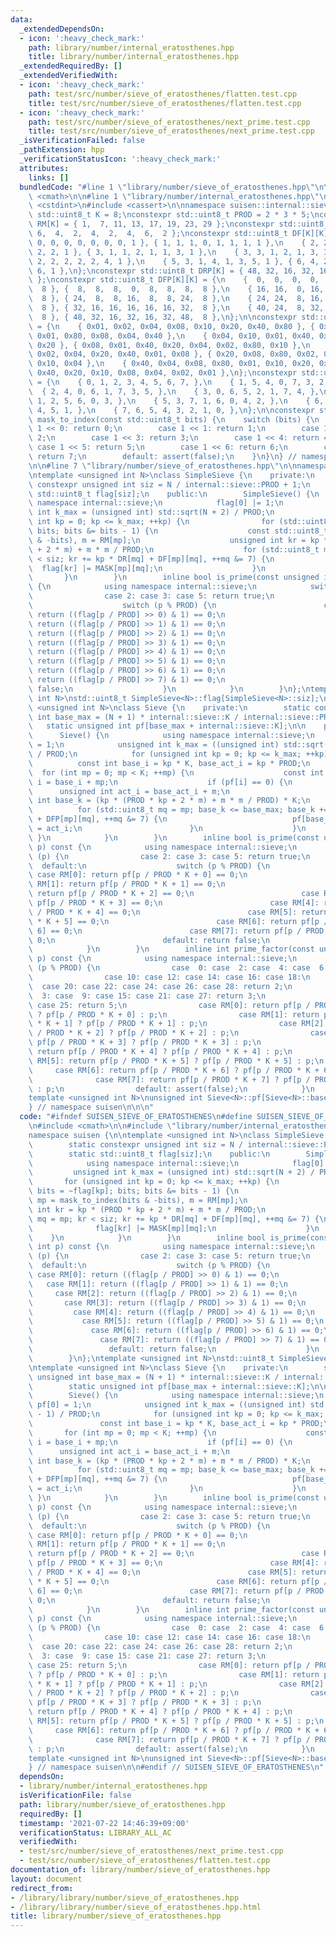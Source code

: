 ```yaml
---
data:
  _extendedDependsOn:
  - icon: ':heavy_check_mark:'
    path: library/number/internal_eratosthenes.hpp
    title: library/number/internal_eratosthenes.hpp
  _extendedRequiredBy: []
  _extendedVerifiedWith:
  - icon: ':heavy_check_mark:'
    path: test/src/number/sieve_of_eratosthenes/flatten.test.cpp
    title: test/src/number/sieve_of_eratosthenes/flatten.test.cpp
  - icon: ':heavy_check_mark:'
    path: test/src/number/sieve_of_eratosthenes/next_prime.test.cpp
    title: test/src/number/sieve_of_eratosthenes/next_prime.test.cpp
  _isVerificationFailed: false
  _pathExtension: hpp
  _verificationStatusIcon: ':heavy_check_mark:'
  attributes:
    links: []
  bundledCode: "#line 1 \"library/number/sieve_of_eratosthenes.hpp\"\n\n\n\n#include\
    \ <cmath>\n\n#line 1 \"library/number/internal_eratosthenes.hpp\"\n\n\n\n#include\
    \ <cstdint>\n#include <cassert>\n\nnamespace suisen::internal::sieve {\n\nconstexpr\
    \ std::uint8_t K = 8;\nconstexpr std::uint8_t PROD = 2 * 3 * 5;\nconstexpr std::uint8_t\
    \ RM[K] = { 1,  7, 11, 13, 17, 19, 23, 29 };\nconstexpr std::uint8_t DR[K] = {\
    \ 6,  4,  2,  4,  2,  4,  6,  2 };\nconstexpr std::uint8_t DF[K][K] = {\n    {\
    \ 0, 0, 0, 0, 0, 0, 0, 1 }, { 1, 1, 1, 0, 1, 1, 1, 1 },\n    { 2, 2, 0, 2, 0,\
    \ 2, 2, 1 }, { 3, 1, 1, 2, 1, 1, 3, 1 },\n    { 3, 3, 1, 2, 1, 3, 3, 1 }, { 4,\
    \ 2, 2, 2, 2, 2, 4, 1 },\n    { 5, 3, 1, 4, 1, 3, 5, 1 }, { 6, 4, 2, 4, 2, 4,\
    \ 6, 1 },\n};\nconstexpr std::uint8_t DRP[K] = { 48, 32, 16, 32, 16, 32, 48, 16\
    \ };\nconstexpr std::uint8_t DFP[K][K] = {\n    {  0,  0,  0,  0,  0,  0,  0,\
    \  8 }, {  8,  8,  8,  0,  8,  8,  8,  8 },\n    { 16, 16,  0, 16,  0, 16, 16,\
    \  8 }, { 24,  8,  8, 16,  8,  8, 24,  8 },\n    { 24, 24,  8, 16,  8, 24, 24,\
    \  8 }, { 32, 16, 16, 16, 16, 16, 32,  8 },\n    { 40, 24,  8, 32,  8, 24, 40,\
    \  8 }, { 48, 32, 16, 32, 16, 32, 48,  8 },\n};\n\nconstexpr std::uint8_t MASK[K][K]\
    \ = {\n    { 0x01, 0x02, 0x04, 0x08, 0x10, 0x20, 0x40, 0x80 }, { 0x02, 0x20, 0x10,\
    \ 0x01, 0x80, 0x08, 0x04, 0x40 },\n    { 0x04, 0x10, 0x01, 0x40, 0x02, 0x80, 0x08,\
    \ 0x20 }, { 0x08, 0x01, 0x40, 0x20, 0x04, 0x02, 0x80, 0x10 },\n    { 0x10, 0x80,\
    \ 0x02, 0x04, 0x20, 0x40, 0x01, 0x08 }, { 0x20, 0x08, 0x80, 0x02, 0x40, 0x01,\
    \ 0x10, 0x04 },\n    { 0x40, 0x04, 0x08, 0x80, 0x01, 0x10, 0x20, 0x02 }, { 0x80,\
    \ 0x40, 0x20, 0x10, 0x08, 0x04, 0x02, 0x01 },\n};\nconstexpr std::uint8_t OFFSET[K][K]\
    \ = {\n    { 0, 1, 2, 3, 4, 5, 6, 7, },\n    { 1, 5, 4, 0, 7, 3, 2, 6, },\n  \
    \  { 2, 4, 0, 6, 1, 7, 3, 5, },\n    { 3, 0, 6, 5, 2, 1, 7, 4, },\n    { 4, 7,\
    \ 1, 2, 5, 6, 0, 3, },\n    { 5, 3, 7, 1, 6, 0, 4, 2, },\n    { 6, 2, 3, 7, 0,\
    \ 4, 5, 1, },\n    { 7, 6, 5, 4, 3, 2, 1, 0, },\n};\n\nconstexpr std::uint8_t\
    \ mask_to_index(const std::uint8_t bits) {\n    switch (bits) {\n        case\
    \ 1 << 0: return 0;\n        case 1 << 1: return 1;\n        case 1 << 2: return\
    \ 2;\n        case 1 << 3: return 3;\n        case 1 << 4: return 4;\n       \
    \ case 1 << 5: return 5;\n        case 1 << 6: return 6;\n        case 1 << 7:\
    \ return 7;\n        default: assert(false);\n    }\n}\n} // namespace suisen::internal::sieve\n\
    \n\n#line 7 \"library/number/sieve_of_eratosthenes.hpp\"\n\nnamespace suisen {\n\
    \ntemplate <unsigned int N>\nclass SimpleSieve {\n    private:\n        static\
    \ constexpr unsigned int siz = N / internal::sieve::PROD + 1;\n        static\
    \ std::uint8_t flag[siz];\n    public:\n        SimpleSieve() {\n            using\
    \ namespace internal::sieve;\n            flag[0] |= 1;\n            unsigned\
    \ int k_max = (unsigned int) std::sqrt(N + 2) / PROD;\n            for (unsigned\
    \ int kp = 0; kp <= k_max; ++kp) {\n                for (std::uint8_t bits = ~flag[kp];\
    \ bits; bits &= bits - 1) {\n                    const std::uint8_t mp = mask_to_index(bits\
    \ & -bits), m = RM[mp];\n                    unsigned int kr = kp * (PROD * kp\
    \ + 2 * m) + m * m / PROD;\n                    for (std::uint8_t mq = mp; kr\
    \ < siz; kr += kp * DR[mq] + DF[mp][mq], ++mq &= 7) {\n                      \
    \  flag[kr] |= MASK[mp][mq];\n                    }\n                }\n     \
    \       }\n        }\n        inline bool is_prime(const unsigned int p) const\
    \ {\n            using namespace internal::sieve;\n            switch (p) {\n\
    \                case 2: case 3: case 5: return true;\n                default:\n\
    \                    switch (p % PROD) {\n                        case RM[0]:\
    \ return ((flag[p / PROD] >> 0) & 1) == 0;\n                        case RM[1]:\
    \ return ((flag[p / PROD] >> 1) & 1) == 0;\n                        case RM[2]:\
    \ return ((flag[p / PROD] >> 2) & 1) == 0;\n                        case RM[3]:\
    \ return ((flag[p / PROD] >> 3) & 1) == 0;\n                        case RM[4]:\
    \ return ((flag[p / PROD] >> 4) & 1) == 0;\n                        case RM[5]:\
    \ return ((flag[p / PROD] >> 5) & 1) == 0;\n                        case RM[6]:\
    \ return ((flag[p / PROD] >> 6) & 1) == 0;\n                        case RM[7]:\
    \ return ((flag[p / PROD] >> 7) & 1) == 0;\n                        default: return\
    \ false;\n                    }\n            }\n        }\n};\ntemplate <unsigned\
    \ int N>\nstd::uint8_t SimpleSieve<N>::flag[SimpleSieve<N>::siz];\n\ntemplate\
    \ <unsigned int N>\nclass Sieve {\n    private:\n        static constexpr unsigned\
    \ int base_max = (N + 1) * internal::sieve::K / internal::sieve::PROD;\n     \
    \   static unsigned int pf[base_max + internal::sieve::K];\n\n    public:\n  \
    \      Sieve() {\n            using namespace internal::sieve;\n            pf[0]\
    \ = 1;\n            unsigned int k_max = ((unsigned int) std::sqrt(N + 1) - 1)\
    \ / PROD;\n            for (unsigned int kp = 0; kp <= k_max; ++kp) {\n      \
    \          const int base_i = kp * K, base_act_i = kp * PROD;\n              \
    \  for (int mp = 0; mp < K; ++mp) {\n                    const int m = RM[mp],\
    \ i = base_i + mp;\n                    if (pf[i] == 0) {\n                  \
    \      unsigned int act_i = base_act_i + m;\n                        unsigned\
    \ int base_k = (kp * (PROD * kp + 2 * m) + m * m / PROD) * K;\n              \
    \          for (std::uint8_t mq = mp; base_k <= base_max; base_k += kp * DRP[mq]\
    \ + DFP[mp][mq], ++mq &= 7) {\n                            pf[base_k + OFFSET[mp][mq]]\
    \ = act_i;\n                        }\n                    }\n               \
    \ }\n            }\n        }\n        inline bool is_prime(const unsigned int\
    \ p) const {\n            using namespace internal::sieve;\n            switch\
    \ (p) {\n                case 2: case 3: case 5: return true;\n              \
    \  default:\n                    switch (p % PROD) {\n                       \
    \ case RM[0]: return pf[p / PROD * K + 0] == 0;\n                        case\
    \ RM[1]: return pf[p / PROD * K + 1] == 0;\n                        case RM[2]:\
    \ return pf[p / PROD * K + 2] == 0;\n                        case RM[3]: return\
    \ pf[p / PROD * K + 3] == 0;\n                        case RM[4]: return pf[p\
    \ / PROD * K + 4] == 0;\n                        case RM[5]: return pf[p / PROD\
    \ * K + 5] == 0;\n                        case RM[6]: return pf[p / PROD * K +\
    \ 6] == 0;\n                        case RM[7]: return pf[p / PROD * K + 7] ==\
    \ 0;\n                        default: return false;\n                    }\n\
    \            }\n        }\n        inline int prime_factor(const unsigned int\
    \ p) const {\n            using namespace internal::sieve;\n            switch\
    \ (p % PROD) {\n                case  0: case  2: case  4: case  6: case  8:\n\
    \                case 10: case 12: case 14: case 16: case 18:\n              \
    \  case 20: case 22: case 24: case 26: case 28: return 2;\n                case\
    \  3: case  9: case 15: case 21: case 27: return 3;\n                case  5:\
    \ case 25: return 5;\n                case RM[0]: return pf[p / PROD * K + 0]\
    \ ? pf[p / PROD * K + 0] : p;\n                case RM[1]: return pf[p / PROD\
    \ * K + 1] ? pf[p / PROD * K + 1] : p;\n                case RM[2]: return pf[p\
    \ / PROD * K + 2] ? pf[p / PROD * K + 2] : p;\n                case RM[3]: return\
    \ pf[p / PROD * K + 3] ? pf[p / PROD * K + 3] : p;\n                case RM[4]:\
    \ return pf[p / PROD * K + 4] ? pf[p / PROD * K + 4] : p;\n                case\
    \ RM[5]: return pf[p / PROD * K + 5] ? pf[p / PROD * K + 5] : p;\n           \
    \     case RM[6]: return pf[p / PROD * K + 6] ? pf[p / PROD * K + 6] : p;\n  \
    \              case RM[7]: return pf[p / PROD * K + 7] ? pf[p / PROD * K + 7]\
    \ : p;\n                default: assert(false);\n            }\n        }\n};\n\
    template <unsigned int N>\nunsigned int Sieve<N>::pf[Sieve<N>::base_max + internal::sieve::K];\n\
    } // namespace suisen\n\n\n"
  code: "#ifndef SUISEN_SIEVE_OF_ERATOSTHENES\n#define SUISEN_SIEVE_OF_ERATOSTHENES\n\
    \n#include <cmath>\n\n#include \"library/number/internal_eratosthenes.hpp\"\n\n\
    namespace suisen {\n\ntemplate <unsigned int N>\nclass SimpleSieve {\n    private:\n\
    \        static constexpr unsigned int siz = N / internal::sieve::PROD + 1;\n\
    \        static std::uint8_t flag[siz];\n    public:\n        SimpleSieve() {\n\
    \            using namespace internal::sieve;\n            flag[0] |= 1;\n   \
    \         unsigned int k_max = (unsigned int) std::sqrt(N + 2) / PROD;\n     \
    \       for (unsigned int kp = 0; kp <= k_max; ++kp) {\n                for (std::uint8_t\
    \ bits = ~flag[kp]; bits; bits &= bits - 1) {\n                    const std::uint8_t\
    \ mp = mask_to_index(bits & -bits), m = RM[mp];\n                    unsigned\
    \ int kr = kp * (PROD * kp + 2 * m) + m * m / PROD;\n                    for (std::uint8_t\
    \ mq = mp; kr < siz; kr += kp * DR[mq] + DF[mp][mq], ++mq &= 7) {\n          \
    \              flag[kr] |= MASK[mp][mq];\n                    }\n            \
    \    }\n            }\n        }\n        inline bool is_prime(const unsigned\
    \ int p) const {\n            using namespace internal::sieve;\n            switch\
    \ (p) {\n                case 2: case 3: case 5: return true;\n              \
    \  default:\n                    switch (p % PROD) {\n                       \
    \ case RM[0]: return ((flag[p / PROD] >> 0) & 1) == 0;\n                     \
    \   case RM[1]: return ((flag[p / PROD] >> 1) & 1) == 0;\n                   \
    \     case RM[2]: return ((flag[p / PROD] >> 2) & 1) == 0;\n                 \
    \       case RM[3]: return ((flag[p / PROD] >> 3) & 1) == 0;\n               \
    \         case RM[4]: return ((flag[p / PROD] >> 4) & 1) == 0;\n             \
    \           case RM[5]: return ((flag[p / PROD] >> 5) & 1) == 0;\n           \
    \             case RM[6]: return ((flag[p / PROD] >> 6) & 1) == 0;\n         \
    \               case RM[7]: return ((flag[p / PROD] >> 7) & 1) == 0;\n       \
    \                 default: return false;\n                    }\n            }\n\
    \        }\n};\ntemplate <unsigned int N>\nstd::uint8_t SimpleSieve<N>::flag[SimpleSieve<N>::siz];\n\
    \ntemplate <unsigned int N>\nclass Sieve {\n    private:\n        static constexpr\
    \ unsigned int base_max = (N + 1) * internal::sieve::K / internal::sieve::PROD;\n\
    \        static unsigned int pf[base_max + internal::sieve::K];\n\n    public:\n\
    \        Sieve() {\n            using namespace internal::sieve;\n           \
    \ pf[0] = 1;\n            unsigned int k_max = ((unsigned int) std::sqrt(N + 1)\
    \ - 1) / PROD;\n            for (unsigned int kp = 0; kp <= k_max; ++kp) {\n \
    \               const int base_i = kp * K, base_act_i = kp * PROD;\n         \
    \       for (int mp = 0; mp < K; ++mp) {\n                    const int m = RM[mp],\
    \ i = base_i + mp;\n                    if (pf[i] == 0) {\n                  \
    \      unsigned int act_i = base_act_i + m;\n                        unsigned\
    \ int base_k = (kp * (PROD * kp + 2 * m) + m * m / PROD) * K;\n              \
    \          for (std::uint8_t mq = mp; base_k <= base_max; base_k += kp * DRP[mq]\
    \ + DFP[mp][mq], ++mq &= 7) {\n                            pf[base_k + OFFSET[mp][mq]]\
    \ = act_i;\n                        }\n                    }\n               \
    \ }\n            }\n        }\n        inline bool is_prime(const unsigned int\
    \ p) const {\n            using namespace internal::sieve;\n            switch\
    \ (p) {\n                case 2: case 3: case 5: return true;\n              \
    \  default:\n                    switch (p % PROD) {\n                       \
    \ case RM[0]: return pf[p / PROD * K + 0] == 0;\n                        case\
    \ RM[1]: return pf[p / PROD * K + 1] == 0;\n                        case RM[2]:\
    \ return pf[p / PROD * K + 2] == 0;\n                        case RM[3]: return\
    \ pf[p / PROD * K + 3] == 0;\n                        case RM[4]: return pf[p\
    \ / PROD * K + 4] == 0;\n                        case RM[5]: return pf[p / PROD\
    \ * K + 5] == 0;\n                        case RM[6]: return pf[p / PROD * K +\
    \ 6] == 0;\n                        case RM[7]: return pf[p / PROD * K + 7] ==\
    \ 0;\n                        default: return false;\n                    }\n\
    \            }\n        }\n        inline int prime_factor(const unsigned int\
    \ p) const {\n            using namespace internal::sieve;\n            switch\
    \ (p % PROD) {\n                case  0: case  2: case  4: case  6: case  8:\n\
    \                case 10: case 12: case 14: case 16: case 18:\n              \
    \  case 20: case 22: case 24: case 26: case 28: return 2;\n                case\
    \  3: case  9: case 15: case 21: case 27: return 3;\n                case  5:\
    \ case 25: return 5;\n                case RM[0]: return pf[p / PROD * K + 0]\
    \ ? pf[p / PROD * K + 0] : p;\n                case RM[1]: return pf[p / PROD\
    \ * K + 1] ? pf[p / PROD * K + 1] : p;\n                case RM[2]: return pf[p\
    \ / PROD * K + 2] ? pf[p / PROD * K + 2] : p;\n                case RM[3]: return\
    \ pf[p / PROD * K + 3] ? pf[p / PROD * K + 3] : p;\n                case RM[4]:\
    \ return pf[p / PROD * K + 4] ? pf[p / PROD * K + 4] : p;\n                case\
    \ RM[5]: return pf[p / PROD * K + 5] ? pf[p / PROD * K + 5] : p;\n           \
    \     case RM[6]: return pf[p / PROD * K + 6] ? pf[p / PROD * K + 6] : p;\n  \
    \              case RM[7]: return pf[p / PROD * K + 7] ? pf[p / PROD * K + 7]\
    \ : p;\n                default: assert(false);\n            }\n        }\n};\n\
    template <unsigned int N>\nunsigned int Sieve<N>::pf[Sieve<N>::base_max + internal::sieve::K];\n\
    } // namespace suisen\n\n#endif // SUISEN_SIEVE_OF_ERATOSTHENES\n"
  dependsOn:
  - library/number/internal_eratosthenes.hpp
  isVerificationFile: false
  path: library/number/sieve_of_eratosthenes.hpp
  requiredBy: []
  timestamp: '2021-07-22 14:46:39+09:00'
  verificationStatus: LIBRARY_ALL_AC
  verifiedWith:
  - test/src/number/sieve_of_eratosthenes/next_prime.test.cpp
  - test/src/number/sieve_of_eratosthenes/flatten.test.cpp
documentation_of: library/number/sieve_of_eratosthenes.hpp
layout: document
redirect_from:
- /library/library/number/sieve_of_eratosthenes.hpp
- /library/library/number/sieve_of_eratosthenes.hpp.html
title: library/number/sieve_of_eratosthenes.hpp
---
```

